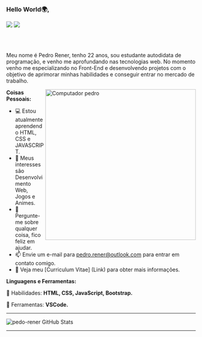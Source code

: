 ### Hello World🌍,

<p align="left">
  <a href="https://www.linkedin.com/in/pedro-rener" alt="Linkedin">
  <img src="https://img.shields.io/badge/-Linkedin-0e76a8?style=for-the-badge&logo=Linkedin&logoColor=white&link=https://www.linkedin.com/in/iuricode" /></a>
  
  <a href="https://www.instagram.com/alvesxpdr/" alt="Instagram">
  <img src="https://img.shields.io/badge/-Instagram-DF0174?style=for-the-badge&logo=instagram&logoColor=white&link=https://www.instagram.com/iuricoding/"/></a>

</p>

<br />
<br />

Meu nome é Pedro Rener, tenho 22 anos, sou estudante autodidata de programação, e  venho me aprofundando nas tecnologias web. No momento venho me especializando no Front-End e desenvolvendo projetos com o objetivo de aprimorar minhas habilidades e conseguir entrar no mercado de trabalho.

  <img src="https://raw.githubusercontent.com/MicaelliMedeiros/micaellimedeiros/master/image/computer-illustration.png" min-width="400px" max-width="400px" width="400px" align="right" alt="Computador pedro">

**Coisas Pessoais:**

- 💻 Estou atualmente aprendendo HTML, CSS e JAVASCRIPT.
- 🤔 Meus interesses são Desenvolvimento Web, Jogos e Animes.
- 💬 Pergunte-me sobre qualquer coisa, fico feliz em ajudar.
- 📫 Envie um e-mail para pedro.rener@outlook.com para entrar em contato comigo.
- 📝 Veja meu [Curriculum Vitae] (Link) para obter mais informações.

**Linguagens e Ferramentas:**  

<p align="left">
  🦄 Habilidades: <strong>HTML, CSS, JavaScript, Bootstrap.</strong>
</p>

<p align="left">
  💼 Ferramentas: <strong>VSCode.</strong>

-----

<p align="left">
<img src="https://github-readme-stats.vercel.app/api?username=pedro-rener&&show_icons=true&theme=radical&line_height=27&v=5" alt="pedo-rener GitHub Stats" />
  
-----
<!--
**pedro-rener/pedro-rener** is a ✨ _special_ ✨ repository because its `README.md` (this file) appears on your GitHub profile.

